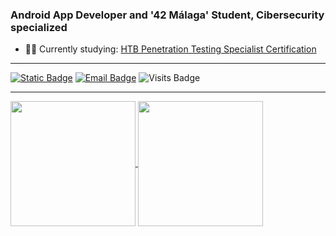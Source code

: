 ### Android App Developer and '42 Málaga' Student, Cibersecurity specialized
- 👨‍💻 Currently studying: <a href="https://academy.hackthebox.com/exams/3/">HTB Penetration Testing Specialist Certification</a>
***
<!--
**FamilyBoggart/FamilyBoggart** is a ✨ _special_ ✨ repository because its `README.md` (this file) appears on your GitHub profile.

Here are some ideas to get you started:

- 🔭 I’m currently working on ...
- 🌱 I’m currently learning ...
- 👯 I’m looking to collaborate on ...
- 🤔 I’m looking for help with ...
- 💬 Ask me about ...
- 📫 How to reach me: ...
- 😄 Pronouns: ...
- ⚡ Fun fact: ...
-->
[![Static Badge](https://img.shields.io/badge/Linkedin-%2350A7E0?style=flat&logo=linkedin)](https://www.linkedin.com/in/familyboggart/) [![Email Badge](https://img.shields.io/badge/Gmail-%2372ec?style=flat&logo=Gmail&logoColor=%de0a0a)](mailto:alexanderoga@gmail.com?subject=Test) ![Visits Badge](https://komarev.com/ghpvc/?username=FamilyBoggart&color=2350A7&abbreviated=true)
***
<p></p>
<a href="https://github.com/anuraghazra/github-readme-stats">
  <img height=200 align="center" src="https://github-readme-stats.vercel.app/api?username=FamilyBoggart&theme=gotham" />
</a>
<a href="https://github.com/anuraghazra/convoychat">
  <img height=200 align="center" src="https://github-readme-stats.vercel.app/api/top-langs?username=FamilyBoggart&theme=gotham&layout=compact&langs_count=8&card_width=200" />
</a>

